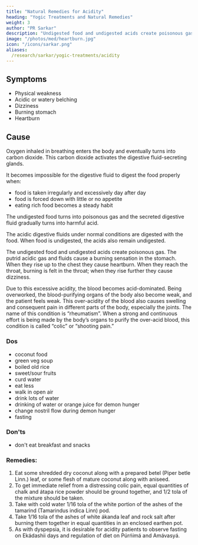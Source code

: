 ```yaml
---
title: "Natural Remedies for Acidity"
heading: "Yogic Treatments and Natural Remedies"
weight: 3
author: "PR Sarkar"
description: "Undigested food and undigested acids create poisonous gas which cause a burning sensation in the stomach. When they rise up to the chest they cause heartburn. When they rise further they cause dizziness"
image: "/photos/med/heartburn.jpg"
icon: "/icons/sarkar.png"
aliases:
  /research/sarkar/yogic-treatments/acidity
---
```



## Symptoms

- Physical weakness
- Acidic or watery belching
- Dizziness
- Burning stomach
- Heartburn


## Cause

Oxygen inhaled in breathing enters the body and eventually turns into carbon dioxide. This carbon dioxide activates the digestive fluid-secreting glands. 

It becomes impossible for the digestive fluid to digest the food properly when:
- food is taken irregularly and excessively day after day
- food is forced down with little or no appetite
- eating rich food becomes a steady habit

The undigested food turns into poisonous gas and the secreted digestive fluid gradually turns into harmful acid.

The acidic digestive fluids under normal conditions are digested with the food. When food is undigested, the acids also remain undigested.

The undigested food and undigested acids create poisonous gas. The putrid acidic gas and fluids cause a burning sensation in the stomach. When they rise up to the chest they cause heartburn. When they reach the throat, burning is felt in the throat; when they rise further they cause dizziness.

Due to this excessive acidity, the blood becomes acid-dominated. Being overworked, the blood-purifying organs of the body also become weak, and the patient feels weak.
This over-acidity of the blood also causes swelling and consequent pain in different parts of the body, especially the joints. The name of this condition is “rheumatism”.
When a strong and continuous effort is being made by the body’s organs to purify the over-acid blood, this condition is called “colic” or “shooting pain.”


### Dos

- coconut food 
- green veg soup 
- boiled old rice 
- sweet/sour fruits 
- curd water 
- eat less 
- walk in open air 
- drink lots of water
- drinking of water or orange juice for demon hunger
- change nostril flow during demon hunger 
- fasting 

### Don'ts

- don't eat breakfast and snacks 

<!-- Treatment:
Morning – Utkśepa Mudrá, Mayúrásana, Padahastásana, Ud́d́ayána Mudrá, Agnisára Mudrá and Ágneyii Práńáyáma.
Evening – Agnisára Mudrá, Utkat́a Pashcimottánásana Sarváuṋgásana and Ágneyii Mudrá or Ágneyii Práńáyáma. -->


<!-- Diet= In acidity boiled old rice (grains a few years old), soup of green vegetables (no vegetables fried, parched, or taken in large quantity), juicy sweet or sour fruits, and curd-water are especially useful. Curd (yogurt) alone is not particularly beneficial for acidity patients.
Dos and don’ts= For patients of acidity it is particularly important to walk in the open air, to eat less food than the appetite demands, and to drink plenty of water, in small amounts, at intervals throughout the day. Coconut and coconut-based foods and medicines are especially useful in this disease. Patients should refrain from eating breakfast and snacks. If the hunger is unbearable, the patient may eat a little bit of juicy fruit. A frequent symptom of this disease is that, due to old habits, the digestive glands discharge an excessive quantity of fluids, as a result of which the patient suddenly feels an extreme hunger at odd times, which is called “demon hunger”. That is why we find that a patient who is often in a depressed mood about his/her disease or goes around talking about the disease to everyone, when he/she sits down to eat, eats excessively. This symptom is the result of the secretion of digestive fluids at a particular time in accordance with the old habits of the patient. It is therefore desirable to be cautious about this “demon”, detrimental hunger. An acidity patient should never violate these dos and don’ts.
If due to the over-secretion of digestive fluids the patient suffers from “demon hunger”, it can be relieved by drinking a large glass of water. When the acidity patient feels pain, it is advisable to drink orange or tangerine juice mixed in tepid water. After the pain has subsided, lemon juice in cold water should be taken. As with dyspepsia, during mealtime and for an hour thereafter breath should be flowing through the patient’s right nostril.
At the time of severe colic pain, the dominant flow of breath should be changed from the nostril through which it was flowing at the time the pain started to the other nostril. Allowing the bile to accumulate by not taking something when one is hungry should never be permitted, because in that event the undigested bile itself will become the cause of acidity. -->

### Remedies:

1. Eat some shredded dry coconut along with a prepared betel (Piper betle Linn.) leaf, or some flesh of mature coconut along with aniseed.
2. To get immediate relief from a distressing colic pain, equal quantities of chalk and átapa rice powder should be ground together, and 1/2 tola of the mixture should be taken.
3. Take with cold water 1/16 tola of the white portion of the ashes of the tamarind (Tamarindus indica Linn) pod.
4. Take 1/16 tola of the ashes of white ákanda leaf and rock salt after burning them together in equal quantities in an enclosed earthen pot.  
5. As with dyspepsia, it is desirable for acidity patients to observe fasting on Ekádashii days and regulation of diet on Púrńimá and Amávasyá.
